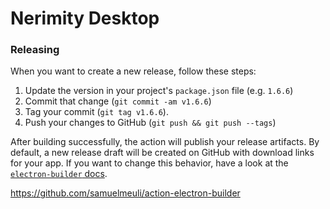 # Nerimity Desktop

### Releasing

When you want to create a new release, follow these steps:

1. Update the version in your project's `package.json` file (e.g. `1.6.6`)
2. Commit that change (`git commit -am v1.6.6`)
3. Tag your commit (`git tag v1.6.6`).
4. Push your changes to GitHub (`git push && git push --tags`)

After building successfully, the action will publish your release artifacts. By default, a new release draft will be created on GitHub with download links for your app. If you want to change this behavior, have a look at the [`electron-builder` docs](https://www.electron.build).

https://github.com/samuelmeuli/action-electron-builder
